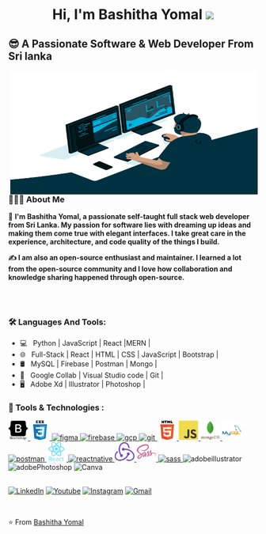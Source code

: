 <h1 align="center">Hi, I'm Bashitha Yomal <img src="https://raw.githubusercontent.com/iampavangandhi/iampavangandhi/master/gifs/Hi.gif" width="30px"> </h1>
<h2> 😎 A Passionate Software & Web Developer From Sri lanka </h2>
<img align="right" alt="GIF" src="code.gif" width="500" height="250"/>
<h3> 👨🏻‍💻 About Me </h3>

🔭 <b> I'm Bashitha Yomal, a passionate self-taught full stack web developer from Sri Lanka. My passion for software lies with dreaming up ideas and making them come true with elegant interfaces. I take great care in the experience, architecture, and code quality of the things I build.

✍ I am also an open-source enthusiast and maintainer. I learned a lot from the open-source community and I love how collaboration and knowledge sharing happened through open-source. </b>

<br>
<div>
<!-- <h3 align="left">✍ Recent Blogs</h3> -->



</div>
<br>

<div>
<h3>🛠 Languages And Tools:</h3>

- 💻 &nbsp; Python | JavaScript | React |MERN |
- 🌐 &nbsp; Full-Stack | React | HTML | CSS | JavaScript | Bootstrap |
- 🛢 &nbsp; MySQL | Firebase | Postman | Mongo |
- 🔧 &nbsp; Google Collab | Visual Studio code | Git |
- 🖥 &nbsp; Adobe Xd | Illustrator | Photoshop |
</div>

<div align="left">
<h3 align="left">🚀 Tools & Technologies  :</h3>

<p align="left"><a href="https://getbootstrap.com" target="_blank"> <img src="https://raw.githubusercontent.com/devicons/devicon/master/icons/bootstrap/bootstrap-plain-wordmark.svg" alt="bootstrap" width="40" height="40"/> </a> <a href="https://www.w3schools.com/css/" target="_blank"> <img src="https://raw.githubusercontent.com/devicons/devicon/master/icons/css3/css3-original-wordmark.svg" alt="css3" width="40" height="40"/> </a> <a href="https://www.figma.com/" target="_blank"> <img src="https://www.vectorlogo.zone/logos/figma/figma-icon.svg" alt="figma" width="40" height="40"/> </a> <a href="https://firebase.google.com/" target="_blank"> <img src="https://www.vectorlogo.zone/logos/firebase/firebase-icon.svg" alt="firebase" width="40" height="40"/> </a> <a href="https://cloud.google.com" target="_blank"> <img src="https://www.vectorlogo.zone/logos/google_cloud/google_cloud-icon.svg" alt="gcp" width="40" height="40"/> </a> <a href="https://git-scm.com/" target="_blank"> <img src="https://www.vectorlogo.zone/logos/git-scm/git-scm-icon.svg" alt="git" width="40" height="40"/> </a> <a href="https://www.w3.org/html/" target="_blank"> <img src="https://raw.githubusercontent.com/devicons/devicon/master/icons/html5/html5-original-wordmark.svg" alt="html5" width="40" height="40"/> </a> <a href="https://developer.mozilla.org/en-US/docs/Web/JavaScript" target="_blank"> <img src="https://raw.githubusercontent.com/devicons/devicon/master/icons/javascript/javascript-original.svg" alt="javascript" width="40" height="40"/> </a> <a href="https://www.mongodb.com/" target="_blank"> <img src="https://raw.githubusercontent.com/devicons/devicon/master/icons/mongodb/mongodb-original-wordmark.svg" alt="mongodb" width="40" height="40"/> </a> <a href="https://www.mysql.com/" target="_blank"> <img src="https://raw.githubusercontent.com/devicons/devicon/master/icons/mysql/mysql-original-wordmark.svg" alt="mysql" width="40" height="40"/> </a> <a href="https://postman.com" target="_blank"> <img src="https://www.vectorlogo.zone/logos/getpostman/getpostman-icon.svg" alt="postman" width="40" height="40"/> </a> <a href="https://reactjs.org/" target="_blank"> <img src="https://raw.githubusercontent.com/devicons/devicon/master/icons/react/react-original-wordmark.svg" alt="react" width="40" height="40"/> </a> <a href="https://reactnative.dev/" target="_blank"> <img src="https://reactnative.dev/img/header_logo.svg" alt="reactnative" width="40" height="40"/> </a> <a href="https://redux.js.org" target="_blank"> <img src="https://raw.githubusercontent.com/devicons/devicon/master/icons/redux/redux-original.svg" alt="redux" width="40" height="40"/> </a> <a href="https://sass-lang.com" target="_blank"> <img src="https://raw.githubusercontent.com/devicons/devicon/master/icons/sass/sass-original.svg" alt="sass" width="40" height="40"/> </a>   <a href="https://sass-lang.com" target="_blank"> <img src="https://upload.wikimedia.org/wikipedia/commons/thumb/9/9a/Visual_Studio_Code_1.35_icon.svg/1024px-Visual_Studio_Code_1.35_icon.svg.png" alt="sass" width="40" height="40"/> </a><img src="https://img.icons8.com/color/480/000000/adobe-illustrator--v1.png" alt="adobeillustrator" width="40" height="40"/> <img src="https://upload.wikimedia.org/wikipedia/commons/thumb/c/cf/Adobe_Photoshop_Express_logo.svg/1051px-Adobe_Photoshop_Express_logo.svg.png" alt="adobePhotoshop" width="40" height="40"/> <img src="https://play-lh.googleusercontent.com/3aWGqSf3T_p3F6wc8FFvcZcnjWlxpZdNaqFVEvPwQ1gTOPkVoZwq6cYvfK9eCkwCXbRY" alt="Canva" width="40" height="40"/> </p>

</div>

<br>
<!-- <div>
<h2>📈 Stats</h2>
<div align="left"><img src="https://github-profile-trophy.vercel.app/?username=viharasenindu&theme=dracula&count_private=true"></div>

<img align="center" src="https://github-readme-stats.vercel.app/api?username=viharasenindu&include_all_commits=true&count_private=true&show_icons=true&line_height=20&title_color=7A7ADB&icon_color=2234AE&text_color=D3D3D3&bg_color=0,000000,130F40" alt="lalit's Github Stats">
</div>
</br>

[![Top Langs](https://github-readme-stats.vercel.app/api/top-langs/?username=viharasenindu&layout=compact&text_color=daf7dc&bg_color=151515)](https://github.com/nipuni-udari/github-readme-stats) -->

<h3> 🤝🏻 Connect with Me </h3>

<p align="center">
<div align="left">
<!--  <a href="https://www.behance.net/viharasenindu" target="_blank"><img alt="Behance" src="https://img.shields.io/badge/behance-%230077B5.svg?style=for-the-badge&logo=behance&logoColor=white"/></a> -->
  <a href="https://www.linkedin.com/in/bashitha-yomal-185226259/" target="_blank"><img alt="LinkedIn" src="https://img.shields.io/badge/linkedin-%230077B5.svg?style=for-the-badge&logo=linkedin&logoColor=white"/></a>
<!--   <a href="https://twitter.com/vsenidnu" target="_blank"><img alt="Twitter" src="https://img.shields.io/badge/Twitter-%231DA1F2.svg?style=for-the-badge&logo=Twitter&logoColor=white"/></a> -->
<!--   <a href="http://www.viharasenindu.me/" target="_blank"><img alt="Portfolio" src="https://img.shields.io/badge/Portfolio-%23000000.svg?style=for-the-badge&logo=firefox&logoColor=#FF7139"/></a> -->
  <a href="https://youtube.com/@bashithayomal6024?si=4HpfsUT6qwUpK9V7" target="_blank"><img alt="Youtube" src="https://img.shields.io/badge/YouTube-%23FF0000.svg?style=for-the-badge&logo=YouTube&logoColor=white"/></a>
  <a href="https://instagram.com/bashitha_y?utm_source=qr&igshid=MzNlNGNkZWQ4Mg%3D%3D" target="_blank"><img alt="Instagram" src="https://img.shields.io/badge/Instagram-%23E4405F.svg?style=for-the-badge&logo=Instagram&logoColor=white"/></a>
  <a href="mailto:bashiyml10smd@gmail.com" target="_blank"><img alt="Gmail" src="https://img.shields.io/badge/Gmail-D14836?style=for-the-badge&logo=gmail&logoColor=white"/></a>

</div>
</p>
<br>

⭐ From [Bashitha Yomal](https://github.com/YomalB)

